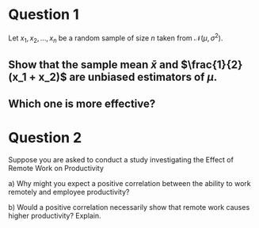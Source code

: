 # Question 1

Let $x_1, x_2, \ldots, x_n$ be a random sample of size $n$ taken from $\mathcal{N}(\mu, \sigma^2)$.

## Show that the sample mean $\bar{x}$ and $\frac{1}{2}(x_1 + x_2)$ are unbiased estimators of $\mu$.
## Which one is more effective?


# Question 2

Suppose you are asked to conduct a study investigating the Effect of Remote Work on Productivity

a) Why might you expect a positive correlation between the ability to work remotely and employee productivity?

b) Would a positive correlation necessarily show that remote work causes higher productivity? Explain.

